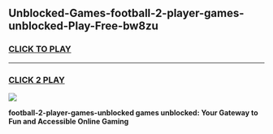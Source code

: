 
## Unblocked-Games-football-2-player-games-unblocked-Play-Free-bw8zu
<h3>
<a href="https://premium76.site?title=football-2-player-games-unblocked&ref=20A">CLICK TO PLAY</a></h3>
<hr>

<h3>
<a href="https://premium76.site?title=football-2-player-games-unblocked&ref=20A">CLICK 2 PLAY</a>
  
</h3>

<a href="https://premium76.site?title=football-2-player-games-unblocked&ref=20A"><img src="https://clearcache.store/games.png"></a>


**football-2-player-games-unblocked games unblocked: Your Gateway to Fun and Accessible Online Gaming**
